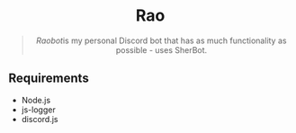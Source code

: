 <h1 align="center">Rao</h1>
<blockquote align="center">
  <em>Raobot</em>is my personal Discord bot that has as much functionality as possible - uses SherBot.
</blockquote>

<h2>
Requirements
</h2>
<ul>
  <li> Node.js </li>
  <li> js-logger </li>
  <li> discord.js </li>
</ul>